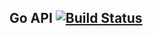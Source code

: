## Go API [![Build Status](https://travis-ci.com/Joshbarrington/go-api.svg?branch=master)](https://travis-ci.com/Joshbarrington/go-api)
